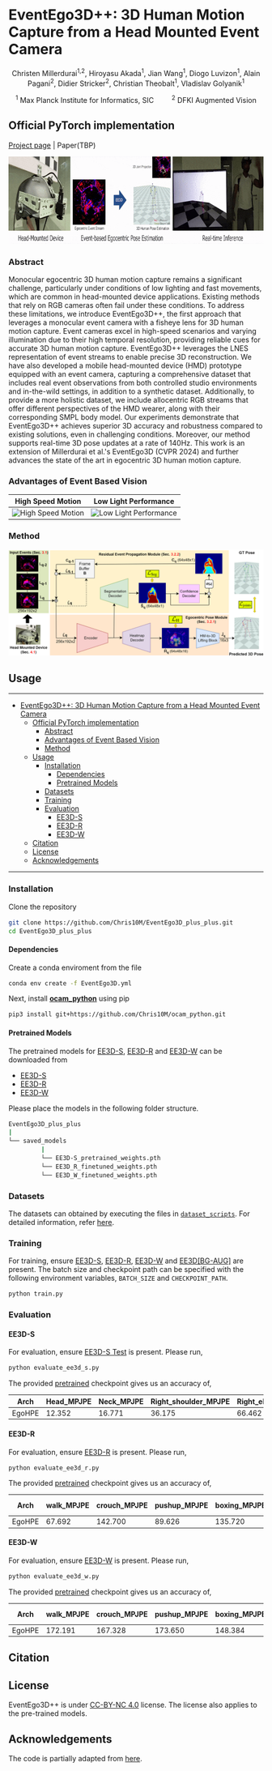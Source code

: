 # EventEgo3D++: 3D Human Motion Capture from a Head Mounted Event Camera 
<center>

Christen Millerdurai<sup>1,2</sup>, Hiroyasu Akada<sup>1</sup>, Jian Wang<sup>1</sup>, Diogo Luvizon<sup>1</sup>, 
Alain Pagani<sup>2</sup>, Didier Stricker<sup>2</sup>, Christian Theobalt<sup>1</sup>, Vladislav Golyanik<sup>1</sup>


<sup>1</sup> Max Planck Institute for Informatics, SIC  &nbsp; &nbsp; &nbsp; &nbsp; <sup>2</sup> DFKI Augmented Vision    

</center>

## Official PyTorch implementation

[Project page](https://eventego3d.mpi-inf.mpg.de/) | Paper(TBP) 

<p align="center">
<img src="images/teaser.gif" alt="EventEgo3D" height="172"  /></br>
</p>

### Abstract

Monocular egocentric 3D human motion capture remains a significant challenge, particularly under conditions of low lighting and fast movements, which are common in head-mounted device applications. Existing methods that rely on RGB cameras often fail under these conditions. To address these limitations, we introduce EventEgo3D++, the first approach that leverages a monocular event camera with a fisheye lens for 3D human motion capture. Event cameras excel in high-speed scenarios and varying illumination due to their high temporal resolution, providing reliable cues for accurate 3D human motion capture. EventEgo3D++ leverages the LNES representation of event streams to enable precise 3D reconstruction. We have also developed a mobile head-mounted device (HMD) prototype equipped with an event camera, capturing a comprehensive dataset that includes real event observations from both controlled studio environments and in-the-wild settings, in addition to a synthetic dataset. Additionally, to provide a more holistic dataset, we include allocentric RGB streams that offer different perspectives of the HMD wearer, along with their corresponding SMPL body model. Our experiments demonstrate that EventEgo3D++ achieves superior 3D accuracy and robustness compared to existing solutions, even in challenging conditions. Moreover, our method supports real-time 3D pose updates at a rate of 140Hz. This work is an extension of Millerdurai et al.'s EventEgo3D (CVPR 2024) and further advances the state of the art in egocentric 3D human motion capture.


### Advantages of Event Based Vision
High Speed Motion                      |  Low Light Performance          
:-------------------------:|:-------------------------:|
| <img src="images/fast_motion.gif" alt="High Speed Motion" width="350"/> | <img src="images/low_light.gif" alt="Low Light Performance" width="350"/> |

### Method

<p align="center">
<img src="images/architecture-min.png" alt="EventEgo3D" /></br>
</p>

## Usage
-----
- [EventEgo3D++: 3D Human Motion Capture from a Head Mounted Event Camera](#eventego3d-3d-human-motion-capture-from-a-head-mounted-event-camera)
  - [Official PyTorch implementation](#official-pytorch-implementation)
    - [Abstract](#abstract)
    - [Advantages of Event Based Vision](#advantages-of-event-based-vision)
    - [Method](#method)
  - [Usage](#usage)
    - [Installation](#installation)
      - [Dependencies](#dependencies)
      - [Pretrained Models](#pretrained-models)
    - [Datasets](#datasets)
    - [Training](#training)
    - [Evaluation](#evaluation)
      - [EE3D-S](#ee3d-s)
      - [EE3D-R](#ee3d-r)
      - [EE3D-W](#ee3d-w)
  - [Citation](#citation)
  - [License](#license)
  - [Acknowledgements](#acknowledgements)
------

### Installation

Clone the repository
```bash
git clone https://github.com/Chris10M/EventEgo3D_plus_plus.git
cd EventEgo3D_plus_plus
```

#### Dependencies
Create a conda enviroment from the file 
```bash
conda env create -f EventEgo3D.yml
```
Next, install  **[ocam_python](https://github.com/Chris10M/ocam_python.git)** using pip
```bash
pip3 install git+https://github.com/Chris10M/ocam_python.git
```


#### Pretrained Models 

The pretrained models for [EE3D-S](#ee3d-s), [EE3D-R](#ee3d-r) and [EE3D-W](#ee3d-w) can be downloaded from  

- [EE3D-S](https://eventego3d.mpi-inf.mpg.de/eventego3dplusplus/savedmodels/EE3D-S_pretrained_weights.pth) 
- [EE3D-R](https://eventego3d.mpi-inf.mpg.de/eventego3dplusplus/savedmodels/EE3D_R_finetuned_weights.pth)
- [EE3D-W](https://eventego3d.mpi-inf.mpg.de/eventego3dplusplus/savedmodels/EE3D_W_finetuned_weights.pth)

Please place the models in the following folder structure.

```bash
EventEgo3D_plus_plus
|
└── saved_models
         |
         └── EE3D-S_pretrained_weights.pth
         └── EE3D_R_finetuned_weights.pth
         └── EE3D_W_finetuned_weights.pth

```


### Datasets

The datasets can obtained by executing the files in [`dataset_scripts`](./dataset_scripts/). For detailed information, refer [here](./dataset_scripts/). 


### Training

For training, ensure [EE3D-S](./dataset_scripts#ee3d-s), [EE3D-R](./dataset_scripts#ee3d-r), [EE3D-W](./dataset_scripts#ee3d-w) and [EE3D[BG-AUG]](./dataset_scripts#ee3d-bg-aug) are present. 
The batch size and checkpoint path can be specified with the following environment variables, ```BATCH_SIZE``` and ```CHECKPOINT_PATH```.

```bash
python train.py 
```

### Evaluation

#### EE3D-S 
For evaluation, ensure [EE3D-S Test](./dataset_scripts#ee3d-s-test) is present. Please run, 

```bash
python evaluate_ee3d_s.py 
```

The provided [pretrained](#pretrained-models) checkpoint gives us an accuracy of,

| Arch | Head_MPJPE | Neck_MPJPE | Right_shoulder_MPJPE | Right_elbow_MPJPE | Right_wrist_MPJPE | Left_shoulder_MPJPE | Left_elbow_MPJPE | Left_wrist_MPJPE | Right_hip_MPJPE | Right_knee_MPJPE | Right_ankle_MPJPE | Right_foot_MPJPE | Left_hip_MPJPE | Left_knee_MPJPE | Left_ankle_MPJPE | Left_foot_MPJPE | MPJPE | Head_PAMPJPE | Neck_PAMPJPE | Right_shoulder_PAMPJPE | Right_elbow_PAMPJPE | Right_wrist_PAMPJPE | Left_shoulder_PAMPJPE | Left_elbow_PAMPJPE | Left_wrist_PAMPJPE | Right_hip_PAMPJPE | Right_knee_PAMPJPE | Right_ankle_PAMPJPE | Right_foot_PAMPJPE | Left_hip_PAMPJPE | Left_knee_PAMPJPE | Left_ankle_PAMPJPE | Left_foot_PAMPJPE | PAMPJPE |
|---|---|---|---|---|---|---|---|---|---|---|---|---|---|---|---|---|---|---|---|---|---|---|---|---|---|---|---|---|---|---|---|---|---|---|
| EgoHPE | 12.352 | 16.771 | 36.175 | 66.462 | 93.806 | 35.465 | 76.059 | 105.924 | 80.987 | 115.125 | 171.536 | 191.155 | 78.594 | 124.341 | 189.189 | 205.695 | 99.977 | 39.656 | 36.747 | 41.251 | 66.301 | 92.938 | 41.706 | 68.345 | 97.608 | 58.781 | 79.086 | 106.359 | 112.208 | 60.858 | 80.211 | 103.357 | 110.828 | 74.765 |


#### EE3D-R
For evaluation, ensure [EE3D-R](./dataset_scripts#ee3d-r) is present. Please run, 

```bash
python evaluate_ee3d_r.py 
```

The provided [pretrained](#pretrained-models) checkpoint gives us an accuracy of,

| Arch | walk_MPJPE | crouch_MPJPE | pushup_MPJPE | boxing_MPJPE | kick_MPJPE | dance_MPJPE | inter. with env_MPJPE | crawl_MPJPE | sports_MPJPE | jump_MPJPE | MPJPE | walk_PAMPJPE | crouch_PAMPJPE | pushup_PAMPJPE | boxing_PAMPJPE | kick_PAMPJPE | dance_PAMPJPE | inter. with env_PAMPJPE | crawl_PAMPJPE | sports_PAMPJPE | jump_PAMPJPE | PAMPJPE |
|---|---|---|---|---|---|---|---|---|---|---|---|---|---|---|---|---|---|---|---|---|---|---|
| EgoHPE | 67.692 | 142.700 | 89.626 | 135.720 | 96.960 | 84.902 | 93.841 | 108.606 | 98.586 | 96.665 | 101.530 | 49.499 | 96.272 | 70.492 | 110.577 | 79.146 | 69.245 | 66.646 | 79.597 | 74.972 | 76.766 | 77.321 |

#### EE3D-W
For evaluation, ensure [EE3D-W](./dataset_scripts#ee3d-w) is present. Please run, 

```bash
python evaluate_ee3d_w.py 
```

The provided [pretrained](#pretrained-models) checkpoint gives us an accuracy of,

| Arch | walk_MPJPE | crouch_MPJPE | pushup_MPJPE | boxing_MPJPE | kick_MPJPE | dance_MPJPE | inter. with env_MPJPE | crawl_MPJPE | sports_MPJPE | jump_MPJPE | MPJPE | walk_PAMPJPE | crouch_PAMPJPE | pushup_PAMPJPE | boxing_PAMPJPE | kick_PAMPJPE | dance_PAMPJPE | inter. with env_PAMPJPE | crawl_PAMPJPE | sports_PAMPJPE | jump_PAMPJPE | PAMPJPE |
|---|---|---|---|---|---|---|---|---|---|---|---|---|---|---|---|---|---|---|---|---|---|---|
| EgoHPE | 172.191 | 167.328 | 173.650 | 148.384 | 191.646 | 174.675 | 173.725 | 166.375 | 205.732 | 187.689 | 176.139 | 91.437 | 99.447 | 106.180 | 73.156 | 92.385 | 100.196 | 91.654 | 88.707 | 107.971 | 104.321 | 95.545 |


## Citation


## License

EventEgo3D++ is under [CC-BY-NC 4.0](https://creativecommons.org/licenses/by-nc/4.0/) license. The license also applies to the pre-trained models.

## Acknowledgements

The code is partially adapted from [here](https://github.com/microsoft/human-pose-estimation.pytorch). 

